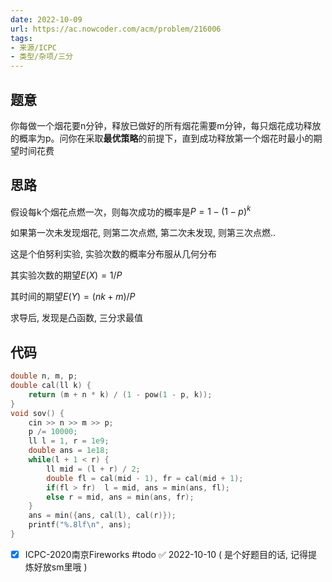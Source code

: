 ```yaml
---
date: 2022-10-09
url: https://ac.nowcoder.com/acm/problem/216006
tags: 
- 来源/ICPC
- 类型/杂项/三分
---
```



## 题意 

你每做一个烟花要n分钟，释放已做好的所有烟花需要m分钟，每只烟花成功释放的概率为p。问你在采取**最优策略**的前提下，直到成功释放第一个烟花时最小的期望时间花费



## 思路

假设每k个烟花点燃一次，则每次成功的概率是$P = 1-(1-p)^k$

如果第一次未发现烟花, 则第二次点燃, 第二次未发现, 则第三次点燃..

这是个伯努利实验, 实验次数的概率分布服从几何分布

其实验次数的期望$E(X) = 1 /P$

其时间的期望$E(Y) = (nk+m) /P$

求导后, 发现是凸函数,
三分求最值

## 代码
```cpp
double n, m, p;
double cal(ll k) {
	return (m + n * k) / (1 - pow(1 - p, k));
}
void sov() {
	cin >> n >> m >> p;
	p /= 10000;
	ll l = 1, r = 1e9;
	double ans = 1e18;
	while(l + 1 < r) {
		ll mid = (l + r) / 2;
		double fl = cal(mid - 1), fr = cal(mid + 1);
		if(fl > fr)  l = mid, ans = min(ans, fl);
		else r = mid, ans = min(ans, fr); 
	}
	ans = min({ans, cal(l), cal(r)});
	printf("%.8lf\n", ans);
}

```

- [x] ICPC-2020南京Fireworks #todo ✅ 2022-10-10
( 是个好题目的话, 记得提炼好放sm里哦 )